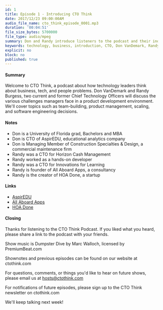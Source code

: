 ```yaml
---
id: 1
title: Episode 1 - Introducing CTO Think
date: 2017/12/23 09:00:00AM
audio_file_name: cto_think_episode_0001.mp3
duration: '00:04:51'
file_size_bytes: 5700000
file_type: audio/mpeg
summary: Don and Randy introduce listeners to the podcast and their individual backgrounds
keywords: technology, business, introduction, CTO, Don VanDemark, Randy Burgess
explicit: no
block: no
published: true
---
```


#### Summary

Welcome to CTO Think, a podcast about how technology leaders think about business, tech, and people problems. Don VanDemark and Randy Burgess, two current and former Chief Technology Officers will discuss the various challenges managers face in a product development environment. We'll cover topics such as team-building, product management, scaling, and software engineering decisions.

#### Notes

* Don is a University of Florida grad, Bachelors and MBA
* Don is CTO of AspirEDU, educational analytics company
* Don is Managing Member of Construction Specialties & Design, a commercial maintenance firm
* Randy was a CTO for Horizon Cash Management
* Randy worked as a hands-on developer
* Randy was a CTO for Innovations for Learning
* Randy is founder of All Aboard Apps, a consultancy
* Randy is the creator of HOA Done, a startup

#### Links

* [AspirEDU](https://aspiredu.com)
* [All Aboard Apps](https://www.allaboardapps.com)
* [HOA Done](https://www.hoadone.com)

#### Closing

Thanks for listening to the CTO Think Podcast. If you liked what you heard, please share a link to the podcast with your friends.  

Show music is Dumpster Dive by Marc Walloch, licensed by PremiumBeat.com  

Shownotes and previous episodes can be found on our website at ctothink.com  

For questions, comments, or things you'd like to hear on future shows, please email us at hosts@ctothink.com  

For notifications of future episodes, please sign up to the CTO Think newsletter on ctothink.com  

We'll keep talking next week!
